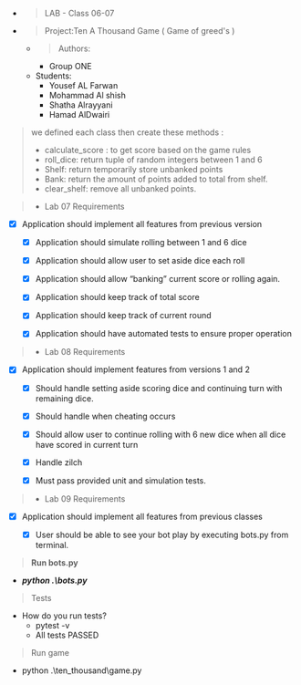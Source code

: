 - > LAB - Class 06-07
- > Project:Ten A Thousand Game ( Game of greed's )
  - > Authors:
      - Group ONE
  - Students: 
    - Yousef AL Farwan 
    - Mohammad Al shish
    - Shatha Alrayyani
    - Hamad AlDwairi 
> we defined each class then create these methods : 
> - calculate_score : to get score based on the game rules 
> - roll_dice: return tuple of random integers between 1 and 6 
> - Shelf: return temporarily store unbanked points
> - Bank: return the amount of points added to total from shelf.
> - clear_shelf: remove all unbanked points.

>- Lab 07 Requirements


- [x] Application should implement all features from previous version
  - [x] Application should simulate rolling between 1 and 6 dice
  - [x] Application should allow user to set aside dice each roll
  - [x] Application should allow “banking” current score or rolling again.
  - [x] Application should keep track of total score
  - [x] Application should keep track of current round
  - [x] Application should have automated tests to ensure proper operation


>- Lab 08 Requirements


- [x] Application should implement features from versions 1 and 2
  - [x] Should handle setting aside scoring dice and continuing turn with remaining dice.
  - [x] Should handle when cheating occurs
  - [x] Should allow user to continue rolling with 6 new dice when all dice have scored in current turn
  - [x] Handle zilch
  - [x] Must pass provided unit and simulation tests.



>- Lab 09 Requirements



- [x] Application should implement all features from previous classes
  - [x] User should be able to see your bot play by executing bots.py from terminal.
  

> **Run bots.py** 
- _**python .\bots.py**_


>Tests
- How do you run tests?
     - pytest -v
     - All tests PASSED

> Run game 
- python .\ten_thousand\game.py